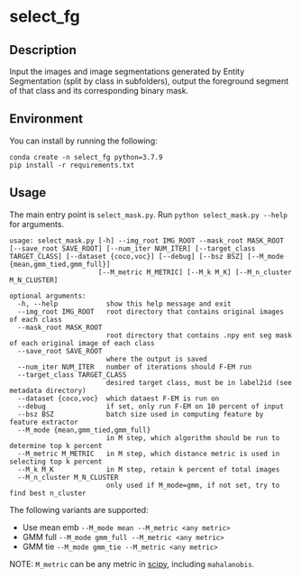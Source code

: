 # select_fg

## Description

Input the images and image segmentations generated by Entity Segmentation (split by class in subfolders), output the
foreground segment of that class and its corresponding binary mask.

## Environment
You can install by running the following:
```
conda create -n select_fg python=3.7.9
pip install -r requirements.txt
```

## Usage

The main entry point is `select_mask.py`. Run `python select_mask.py --help` for arguments.
```
usage: select_mask.py [-h] --img_root IMG_ROOT --mask_root MASK_ROOT [--save_root SAVE_ROOT] [--num_iter NUM_ITER] [--target_class TARGET_CLASS] [--dataset {coco,voc}] [--debug] [--bsz BSZ] [--M_mode {mean,gmm_tied,gmm_full}]
                      [--M_metric M_METRIC] [--M_k M_K] [--M_n_cluster M_N_CLUSTER]

optional arguments:
  -h, --help            show this help message and exit
  --img_root IMG_ROOT   root directory that contains original images of each class
  --mask_root MASK_ROOT
                        root directory that contains .npy ent seg mask of each original image of each class
  --save_root SAVE_ROOT
                        where the output is saved
  --num_iter NUM_ITER   number of iterations should F-EM run
  --target_class TARGET_CLASS
                        desired target class, must be in label2id (see metadata directory)
  --dataset {coco,voc}  which dataest F-EM is run on
  --debug               if set, only run F-EM on 10 percent of input
  --bsz BSZ             batch size used in computing feature by feature extractor
  --M_mode {mean,gmm_tied,gmm_full}
                        in M step, which algorithm should be run to determine top k percent
  --M_metric M_METRIC   in M step, which distance metric is used in selecting top k percent
  --M_k M_K             in M step, retain k percent of total images
  --M_n_cluster M_N_CLUSTER
                        only used if M_mode=gmm, if not set, try to find best n_cluster
```
The following variants are supported:

- Use mean emb
  `--M_mode mean --M_metric <any metric>`
- GMM full
  `--M_mode gmm_full --M_metric <any metric>`
- GMM tie
  `--M_mode gmm_tie --M_metric <any metric>`
 
NOTE: `M_metric` can be any metric in [scipy](https://docs.scipy.org/doc/scipy/reference/generated/scipy.spatial.distance.cdist.html#scipy.spatial.distance.cdist), including `mahalanobis`.